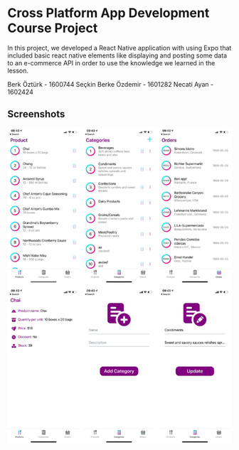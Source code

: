 # Cross Platform App Development Course Project

In this project, we developed a React Native application with using Expo that included basic react native elements like displaying and posting some data to an e-commerce API in order to use the knowledge we learned in the lesson.

Berk Öztürk - 1600744
Seçkin Berke Özdemir - 1601282
Necati Ayan - 1602424

## Screenshots

![Screenshots](/src/assets/Screenshots.png)
